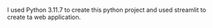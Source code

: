 I used Python 3.11.7 to create this python project and used streamlit to create ta web application.
